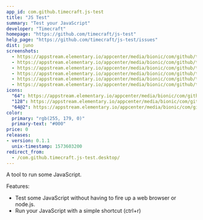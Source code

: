 ```yaml
---
app_id: com.github.timecraft.js-test
title: "JS Test"
summary: "Test your JavaScript"
developer: "Timecraft"
homepage: "https://github.com/timecraft/js-test"
help_page: "https://github.com/timecraft/js-test/issues"
dist: juno
screenshots:
  - https://appstream.elementary.io/appcenter/media/bionic/com/github/timecraft.js-test/BA466091904BD6704057BE6D398BF38D/screenshots/image-1_orig.png
  - https://appstream.elementary.io/appcenter/media/bionic/com/github/timecraft.js-test/BA466091904BD6704057BE6D398BF38D/screenshots/image-2_orig.png
  - https://appstream.elementary.io/appcenter/media/bionic/com/github/timecraft.js-test/BA466091904BD6704057BE6D398BF38D/screenshots/image-3_orig.png
  - https://appstream.elementary.io/appcenter/media/bionic/com/github/timecraft.js-test/BA466091904BD6704057BE6D398BF38D/screenshots/image-4_orig.png
  - https://appstream.elementary.io/appcenter/media/bionic/com/github/timecraft.js-test/BA466091904BD6704057BE6D398BF38D/screenshots/image-5_orig.png
  - https://appstream.elementary.io/appcenter/media/bionic/com/github/timecraft.js-test/BA466091904BD6704057BE6D398BF38D/screenshots/image-6_orig.png
icons:
  "64": https://appstream.elementary.io/appcenter/media/bionic/com/github/timecraft.js-test/BA466091904BD6704057BE6D398BF38D/icons/64x64/com.github.timecraft.js-test_com.github.timecraft.js-test.png
  "128": https://appstream.elementary.io/appcenter/media/bionic/com/github/timecraft.js-test/BA466091904BD6704057BE6D398BF38D/icons/128x128/com.github.timecraft.js-test_com.github.timecraft.js-test.png
  "64@2": https://appstream.elementary.io/appcenter/media/bionic/com/github/timecraft.js-test/BA466091904BD6704057BE6D398BF38D/icons/64x64@2/com.github.timecraft.js-test_com.github.timecraft.js-test.png
color:
  primary: "rgb(255, 179, 0)"
  primary-text: "#000"
price: 0
releases:
- version: 0.1.1
  unix-timestamp: 1573603200
redirect_from:
  - /com.github.timecraft.js-test.desktop/
---
```


<p>A tool to run some JavaScript.</p>
<p>Features:</p>
<ul>
  <li>Test some JavaScript without having to fire up a web browser or node.js.</li>
  <li>Run your JavaScript with a simple shortcut (ctrl+r)</li>
</ul>